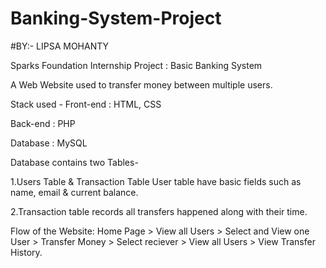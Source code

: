 # Banking-System-Project

#BY:- LIPSA MOHANTY

Sparks Foundation Internship Project : Basic Banking System 

A Web Website used to transfer money between multiple users. 

Stack used - Front-end : HTML, CSS

Back-end : PHP 

Database : MySQL 

Database contains two Tables-

1.Users Table & Transaction Table  User table have basic fields such as name, email & current balance. 

2.Transaction table records all transfers happened along with their time.

Flow of the Website: Home Page > View all Users > Select and View one User > Transfer Money > Select reciever > View all Users > View Transfer History.
